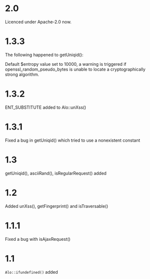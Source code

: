 # 2.0

Licenced under Apache-2.0 now.

# 1.3.3 #

The following happened to getUniqid():

Default $entropy value set to 10000, a warning is triggered if openssl_random_pseudo_bytes is unable to locate a 
cryptographically strong algorithm.

# 1.3.2 #

ENT_SUBSTITUTE added to Alo::unXss() 

# 1.3.1 #

Fixed a bug in getUniqid() which tried to use a nonexistent constant

# 1.3 #

getUniqid(), asciiRand(), isRegularRequest() added

# 1.2 #

Added unXss(), getFingerprint() and isTraversable()

# 1.1.1 #

Fixed a bug with isAjaxRequest()

# 1.1 #

`Alo::ifundefined()` added

